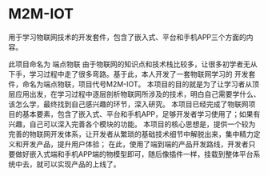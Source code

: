 # M2M-IOT
用于学习物联网技术的开发套件，包含了嵌入式、平台和手机APP三个方面的内容。

此项目命名为  端点物联
由于物联网的知识点和技术栈比较多，让很多初学者无从下手，学习过程中走了很多弯路。基于此，本人开发了一套物联网学习的 开发套件，命名为端点物联，项目代号M2M-IOT。
本项目的目的就是为了让学习者从顶层应用出发，在学习过程中逐层剖析物联网所涉及的技术，明白自己需要学什么、该怎么学，最终找到自己感兴趣的环节，深入研究。
本项目已经完成了物联网项目的基本要素，包含了嵌入式、平台和手机APP，足够开发者学习使用了；如果有兴趣，自己可以深入完善各个模块的功能。
本项目的核心思想是，提供一个较为完善的物联网开发体系，让开发者从繁琐的基础技术细节中解脱出来，集中精力定义和开发产品，提升用户体验；
在此，使用了端到端的产品开发路线，开发者只要做好嵌入式端和手机APP端的物模型即可，随后像插件一样，挂载到整体平台系统中去，就可以实现产品的上线了。

